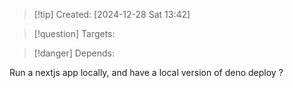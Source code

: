 
>[!tip] Created: [2024-12-28 Sat 13:42]

>[!question] Targets: 

>[!danger] Depends: 

Run a nextjs app locally, and have a local version of deno deploy ?